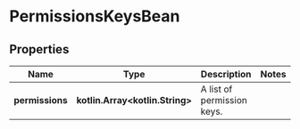 
# PermissionsKeysBean

## Properties
Name | Type | Description | Notes
------------ | ------------- | ------------- | -------------
**permissions** | **kotlin.Array&lt;kotlin.String&gt;** | A list of permission keys. | 



